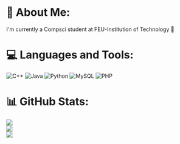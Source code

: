 # 💫 About Me:
I'm currently a Compsci student at FEU-Institution of Technology 🔰  


# 💻 Languages and Tools:
![C++](https://img.shields.io/badge/c++-%2300599C.svg?style=flat&logo=c%2B%2B&logoColor=white) ![Java](https://img.shields.io/badge/java-%23ED8B00.svg?style=flat&logo=openjdk&logoColor=white) ![Python](https://img.shields.io/badge/python-3670A0?style=flat&logo=python&logoColor=ffdd54) ![MySQL](https://img.shields.io/badge/mysql-4479A1.svg?style=flat&logo=mysql&logoColor=white) ![PHP](https://img.shields.io/badge/php-%23777BB4.svg?style=flat&logo=php&logoColor=white)
# 📊 GitHub Stats:
![](https://github-readme-stats.vercel.app/api?username=OctaviaGatmaytan&theme=ocean_dark&hide_border=false&include_all_commits=true&count_private=true)<br/>
![](https://nirzak-streak-stats.vercel.app/?user=OctaviaGatmaytan&theme=ocean_dark&hide_border=false)<br/>
![](https://github-readme-stats.vercel.app/api/top-langs/?username=OctaviaGatmaytan&theme=ocean_dark&hide_border=false&include_all_commits=true&count_private=true&layout=compact)

